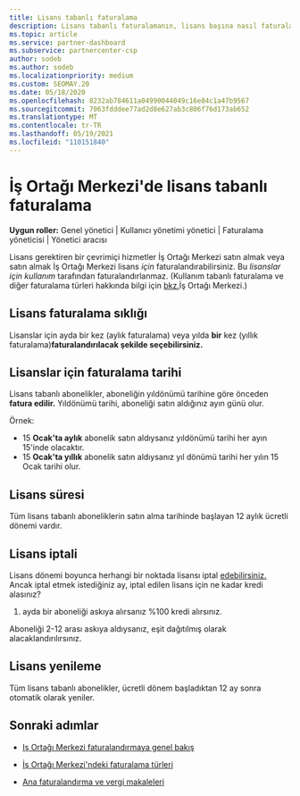 ```yaml
---
title: Lisans tabanlı faturalama
description: Lisans tabanlı faturalamanın, lisans başına nasıl faturalandırıldık (lisans kullanımına göre değil) dahil olmak üzere İş Ortağı Merkezi'daki kullanım tabanlı faturalamadan nasıl farklı olduğunu öğrenin.
ms.topic: article
ms.service: partner-dashboard
ms.subservice: partnercenter-csp
author: sodeb
ms.author: sodeb
ms.localizationpriority: medium
ms.custom: SEOMAY.20
ms.date: 05/18/2020
ms.openlocfilehash: 8232ab784611a04990044049c16e84c1a47b9567
ms.sourcegitcommit: 7063fdddee77ad2d8e627ab3c806f76d173ab652
ms.translationtype: MT
ms.contentlocale: tr-TR
ms.lasthandoff: 05/19/2021
ms.locfileid: "110151840"
---
```

# <a name="license-based-billing-in-partner-center"></a>İş Ortağı Merkezi'de lisans tabanlı faturalama

**Uygun roller:** Genel yönetici | Kullanıcı yönetimi yönetici | Faturalama yöneticisi | Yönetici aracısı

Lisans gerektiren bir çevrimiçi hizmetler İş Ortağı Merkezi satın almak veya satın almak İş Ortağı Merkezi lisans *için* faturalandırabilirsiniz. Bu *lisanslar için kullanım* tarafından faturalandırlanmaz. (Kullanım tabanlı faturalama ve diğer faturalama türleri hakkında bilgi için [bkz.](./billing-basics.md)İş Ortağı Merkezi.)

## <a name="license-billing-frequency"></a>Lisans faturalama sıklığı

Lisanslar için ayda bir kez (aylık faturalama) veya yılda **bir** kez (yıllık faturalama)**faturalandırılacak şekilde seçebilirsiniz.** 

## <a name="billing-date-for-licenses"></a>Lisanslar için faturalama tarihi

Lisans tabanlı abonelikler, aboneliğin yıldönümü tarihine göre önceden **fatura edilir.** Yıldönümü tarihi, aboneliği satın aldığınız ayın günü olur.

Örnek:

- 15 **Ocak'ta aylık** abonelik satın aldıysanız yıldönümü tarihi her ayın 15'inde olacaktır.
- 15 **Ocak'ta yıllık** abonelik satın aldıysanız yıl dönümü tarihi her yılın 15 Ocak tarihi olur.

## <a name="license-term"></a>Lisans süresi

Tüm lisans tabanlı aboneliklerin satın alma tarihinde başlayan 12 aylık ücretli dönemi vardır.

## <a name="license-cancellation"></a>Lisans iptali

Lisans dönemi boyunca herhangi bir noktada lisansı iptal [edebilirsiniz.](#license-term) Ancak iptal etmek istediğiniz ay, iptal edilen lisans için ne kadar kredi alasınız?

1. ayda bir aboneliği askıya alırsanız %100 kredi alırsınız.

Aboneliği 2-12 arası askıya aldıysanız, eşit dağıtılmış olarak alacaklandırılırsınız.

## <a name="license-renewal"></a>Lisans yenileme

Tüm lisans tabanlı abonelikler, ücretli dönem başladıktan 12 ay sonra otomatik olarak yeniler.

## <a name="next-steps"></a>Sonraki adımlar

- [Iş Ortağı Merkezi faturalandırmaya genel bakış](billing-basics.md)

- [İş Ortağı Merkezi'ndeki faturalama türleri](./billing-basics.md)

- [Ana faturalandırma ve vergi makaleleri](billing.md)